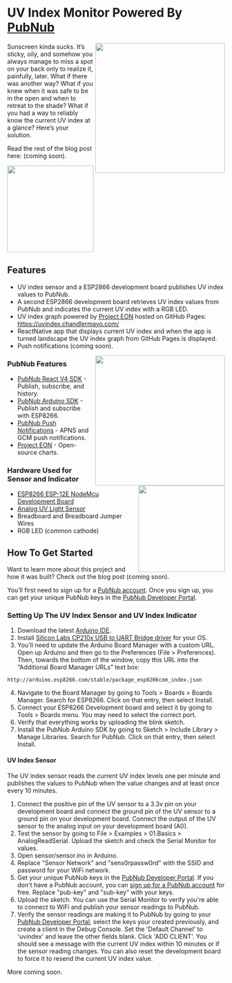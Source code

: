 # UV Index Monitor Powered By [PubNub](https://www.pubnub.com/)

<img align="right" src="https://uvindex.chandlermayo.com/pics/app/ios/IMG-6918.JPG" height="300">

Sunscreen kinda sucks. It’s sticky, oily, and somehow you always manage to miss a spot on your back only to realize it, painfully, later. What if there was another way? What if you knew when it was safe to be in the open and when to retreat to the shade? What if you had a way to reliably know the current UV index at a glance? Here’s your solution.

Read the rest of the blog post here: (coming soon).

<img src="https://uvindex.chandlermayo.com/pics/sensor/IMG-6987.JPG" height="200">

## Features
- UV index sensor and a ESP2866 development board publishes UV index values to PubNub.
- A second ESP2866 development board retrieves UV index values from PubNub and indicates the current UV index with a RGB LED.
- UV index graph powered by [Project EON](https://www.pubnub.com/developers/eon/) hosted on GitHub Pages: https://uvindex.chandlermayo.com/
- ReactNative app that displays current UV index and when the app is turned landscape the UV index graph from GitHub Pages is displayed.
- Push notifications (coming soon).

<img align="right" src="https://uvindex.chandlermayo.com/pics/app/android/Screenshot_1531322689.png" height="300">

### PubNub Features
- [PubNub React V4 SDK](https://www.pubnub.com/docs/react-native-javascript/pubnub-javascript-sdk) - Publish, subscribe, and history.
- [PubNub Arduino SDK](https://www.pubnub.com/docs/arduino/pubnub-arduino-sdk) - Publish and subscribe with ESP8266.
- [PubNub Push Notifications](https://www.pubnub.com/developers/tech/push-notifications/) - APNS and GCM push notifications.
- [Project EON](https://www.pubnub.com/developers/eon/) - Open-source charts.

<img align="right" src="https://uvindex.chandlermayo.com/pics/indicator/IMG-7001.JPG" height="200">

### Hardware Used for Sensor and Indicator 
- [ESP8266 ESP-12E NodeMcu Development Board](https://www.amazon.com/HiLetgo-Internet-Development-Wireless-Micropython/dp/B010N1SPRK/)
- [Analog UV Light Sensor](https://www.amazon.com/gp/product/B00LEVTOB0)
- Breadboard and Breadboard Jumper Wires
- RGB LED (common cathode)

## How To Get Started
Want to learn more about this project and how it was built? Check out the blog post (coming soon).

You’ll first need to sign up for a [PubNub account](https://dashboard.pubnub.com/signup). Once you sign up, you can get your unique PubNub keys in the [PubNub Developer Portal](https://admin.pubnub.com/).
### Setting Up The UV Index Sensor and UV Index Indicator
1. Download the latest [Arduino IDE](https://www.arduino.cc/en/Main/Software).
2. Install [Silicon Labs CP210x USB to UART Bridge driver](https://www.silabs.com/products/development-tools/software/usb-to-uart-bridge-vcp-drivers) for your OS.
3. You'll need to update the Arduino Board Manager with a custom URL. Open up Arduino and then go to the Preferences (File > Preferences). Then, towards the bottom of the window, copy this URL into the “Additional Board Manager URLs” text box:
```
http://arduino.esp8266.com/stable/package_esp8266com_index.json
```
4. Navigate to the Board Manager by going to Tools > Boards > Boards Manager. Search for ESP8266. Click on that entry, then select Install.
5. Connect your ESP8266 Development board and select it by going to Tools > Boards menu. You may need to select the correct port.
6. Verify that everything works by uploading the blink sketch.
7. Install the PubNub Arduino SDK by going to Sketch > Include Library > Manage Libraries. Search for PubNub. Click on that entry, then select Install.
#### UV Index Sensor
The UV index sensor reads the current UV index levels one per minute and publishes the values to PubNub when the value changes and at least once every 10 minutes.

1. Connect the positive pin of the UV sensor to a 3.3v pin on your development board and connect the ground pin of the UV sensor to a ground pin on your development board. Connect the output of the UV sensor to the analog input on your development board (A0).
2. Test the sensor by going to File > Examples > 01.Basics > AnalogReadSerial. Upload the sketch and check the Serial Monitor for values.
3. Open sensor/sensor.ino in Arduino.
4. Replace "Sensor Network" and "sens0rpassw0rd" with the SSID and password for your WiFi network.
5. Get your unique PubNub keys in the [PubNub Developer Portal](https://admin.pubnub.com/). If you don't have a PubNub account, you can [sign up for a PubNub account](https://dashboard.pubnub.com/signup) for free. Replace "pub-key" and "sub-key" with your keys.
6. Upload the sketch. You can use the Serial Monitor to verify you're able to connect to WiFi and publish your sensor readings to PubNub.
7. Verify the sensor readings are making it to PubNub by going to your [PubNub Developer Portal](https://admin.pubnub.com/), select the keys your created previously, and create a client in the Debug Console. Set the 'Default Channel' to 'uvindex' and leave the other fields blank. Click 'ADD CLIENT'. You should see a message with the current UV index within 10 minutes or if the sensor reading changes. You can also reset the development board to force it to resend the current UV index value. 

More coming soon.
